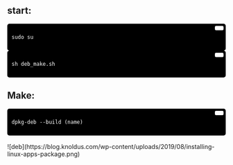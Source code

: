 ## start:
<div style="background-color:#000; color:#fff; padding:10px; border-radius:5px; position:relative;">
  <button style="position:absolute; top:5px; right:5px; background-color:#fff; border:none; color:#000; padding:5px 10px; border-radius:3px;" onclick="navigator.clipboard.writeText('sudo su')"></button>
  <pre><code>sudo su</code></pre>
</div>
<div style="background-color:#000; color:#fff; padding:10px; border-radius:5px; position:relative;">
  <button style="position:absolute; top:5px; right:5px; background-color:#fff; border:none; color:#000; padding:5px 10px; border-radius:3px;" onclick="navigator.clipboard.writeText('sh deb_make.sh')"></button>
  <pre><code>sh deb_make.sh</code></pre>
</div>

## Make:
<div style="background-color:#000; color:#fff; padding:10px; border-radius:5px; position:relative;">
  <button style="position:absolute; top:5px; right:5px; background-color:#fff; border:none; color:#000; padding:5px 10px; border-radius:3px;" onclick="navigator.clipboard.writeText('dpkg-deb --build (name)')"></button>
  <pre><code>dpkg-deb --build (name)</code></pre>
</div>
<br>
![deb](https://blog.knoldus.com/wp-content/uploads/2019/08/installing-linux-apps-package.png)
